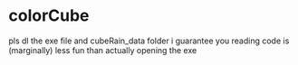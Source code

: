 # colorCube
pls dl the exe file and cubeRain_data folder
i guarantee you reading code is (marginally) less fun than actually opening the exe
